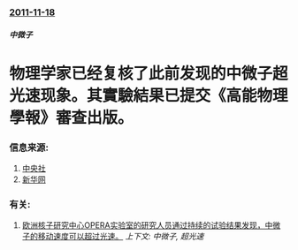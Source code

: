 ### [2011-11-18](/news/2011/11/18/index.md)

##### 中微子
# 物理学家已经复核了此前发现的中微子超光速现象。其實驗結果已提交《高能物理學報》審查出版。




### 信息来源:

1. [中央社](https://web.archive.org/web/20160304110848/http://www2.cna.com.tw/ShowNews/Detail.aspx?pNewsID=201111190007&pType0=aIT&pTypeSel=0)
2. [新华网](http://news.xinhuanet.com/world/2011-11/20/c_122308256.htm)

### 有关:

1. [欧洲核子研究中心OPERA实验室的研究人员通过持续的试验结果发现，中微子的移动速度可以超过光速。](/news/2011/09/23/欧洲核子研究中心OPERA实验室的研究人员通过持续的试验结果发现-中微子的移动速度可以超过光速.md) _上下文: 中微子, 超光速_
